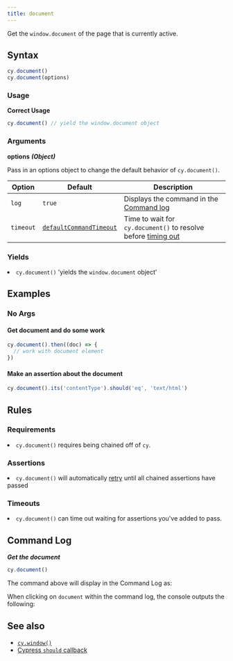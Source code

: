 ```yaml
---
title: document
---
```


Get the `window.document` of the page that is currently active.

## Syntax

```javascript
cy.document()
cy.document(options)
```

### Usage

**<Icon name="check-circle" color="green"></Icon> Correct Usage**

```javascript
cy.document() // yield the window.document object
```

### Arguments

**<Icon name="angle-right"></Icon> options** **_(Object)_**

Pass in an options object to change the default behavior of `cy.document()`.

| Option    | Default                                                              | Description                                                                              |
| --------- | -------------------------------------------------------------------- | ---------------------------------------------------------------------------------------- |
| `log`     | `true`                                                               | Displays the command in the [Command log](/guides/core-concepts/test-runner#Command-Log) |
| `timeout` | [`defaultCommandTimeout`](/guides/references/configuration#Timeouts) | Time to wait for `cy.document()` to resolve before [timing out](#Timeouts)               |

### Yields [<Icon name="question-circle"/>](/guides/core-concepts/introduction-to-cypress#Subject-Management)

<List><li>`cy.document()` 'yields the `window.document` object' </li></List>

## Examples

### No Args

#### Get document and do some work

```javascript
cy.document().then((doc) => {
  // work with document element
})
```

#### Make an assertion about the document

```javascript
cy.document().its('contentType').should('eq', 'text/html')
```

## Rules

### Requirements [<Icon name="question-circle"/>](/guides/core-concepts/introduction-to-cypress#Chains-of-Commands)

<List><li>`cy.document()` requires being chained off of `cy`.</li></List>

### Assertions [<Icon name="question-circle"/>](/guides/core-concepts/introduction-to-cypress#Assertions)

<List><li>`cy.document()` will automatically
[retry](/guides/core-concepts/retry-ability) until all chained assertions have
passed</li></List>

### Timeouts [<Icon name="question-circle"/>](/guides/core-concepts/introduction-to-cypress#Timeouts)

<List><li>`cy.document()` can time out waiting for assertions you've added to
pass.</li></List>

## Command Log

**_Get the document_**

```javascript
cy.document()
```

The command above will display in the Command Log as:

<DocsImage src="/img/api/document/get-document-of-application-in-command-log.png" alt="Command log document" />

When clicking on `document` within the command log, the console outputs the
following:

<DocsImage src="/img/api/document/console-yields-the-document-of-aut.png" alt="console.log document" />

## See also

- [`cy.window()`](/api/commands/window)
- [Cypress `should` callback](https://glebbahmutov.com/blog/cypress-should-callback/)
